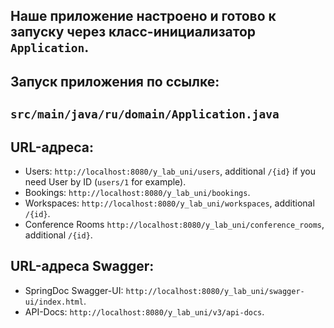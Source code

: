 Наше приложение настроено и готово к запуску через класс-инициализатор `Application`.
-

Запуск приложения по ссылке:
-
`src/main/java/ru/domain/Application.java`
-

URL-адреса:
-
- Users: `http://localhost:8080/y_lab_uni/users`, additional `/{id}` if you need User by ID (`users/1` for example).
- Bookings: `http://localhost:8080/y_lab_uni/bookings`.
- Workspaces: `http://localhost:8080/y_lab_uni/workspaces`, additional `/{id}`.
- Conference Rooms `http://localhost:8080/y_lab_uni/conference_rooms`, additional `/{id}`.

URL-адреса Swagger:
-
- SpringDoc Swagger-UI: `http://localhost:8080/y_lab_uni/swagger-ui/index.html`.
- API-Docs: `http://localhost:8080/y_lab_uni/v3/api-docs`.


